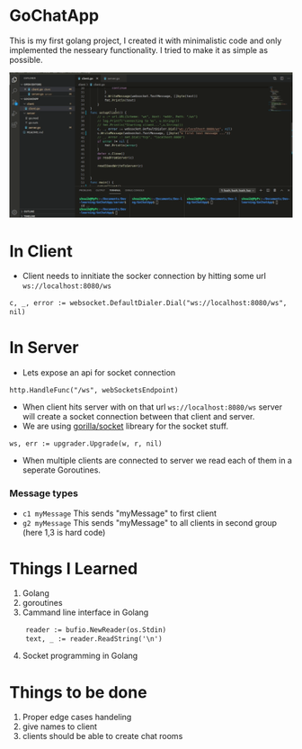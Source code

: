 # GoChatApp
This is my first golang project, I created it with minimalistic code and only implemented the nesseary functionality. I tried to make it as simple as possible. 

![Chat at work](media/chatInGo.gif)

# In Client
* Client needs to innitiate the socker connection by hitting some url `ws://localhost:8080/ws`
```golang
c, _, error := websocket.DefaultDialer.Dial("ws://localhost:8080/ws", nil)
```

# In Server
* Lets expose an api for socket connection
```golang
http.HandleFunc("/ws", webSocketsEndpoint)
```
* When client hits server with on that url `ws://localhost:8080/ws` server will create a socket connection between that client and server.
* We are using [gorilla/socket](https://www.gorillatoolkit.org/pkg/websocke) libreary for the socket stuff.
```golang
ws, err := upgrader.Upgrade(w, r, nil)
```
* When multiple clients are connected to server we read each of them in a seperate Goroutines.

### Message types
* `c1 myMessage` 
    This sends "myMessage" to first client
* `g2 myMessage`
    This sends "myMessage" to all clients in second group (here 1,3 is hard code)

# Things I Learned
1. Golang
2. goroutines 
3. Cammand line interface in Golang
````golang
    reader := bufio.NewReader(os.Stdin)
    text, _ := reader.ReadString('\n')
````
4. Socket programming in Golang   

# Things to be done 
1. Proper edge cases handeling
2. give names to client
3. clients should be able to create chat rooms